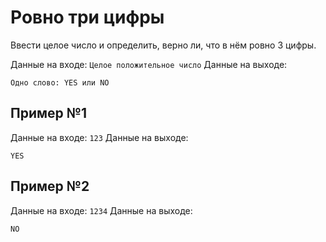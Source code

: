 # Ровно три цифры

Ввести целое число и определить, верно ли, что в нём ровно 3 цифры.

Данные на входе: `Целое положительное число`
Данные на выходе:
```
Одно слово: YES или NO
```

## Пример №1
Данные на входе: `123`
Данные на выходе:
```
YES
```

## Пример №2
Данные на входе: `1234`
Данные на выходе:
```
NO
```
